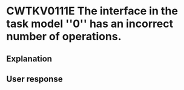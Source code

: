 # CWTKV0111E The interface in the task model ''0'' has an incorrect number of operations.

## Explanation

## User response
